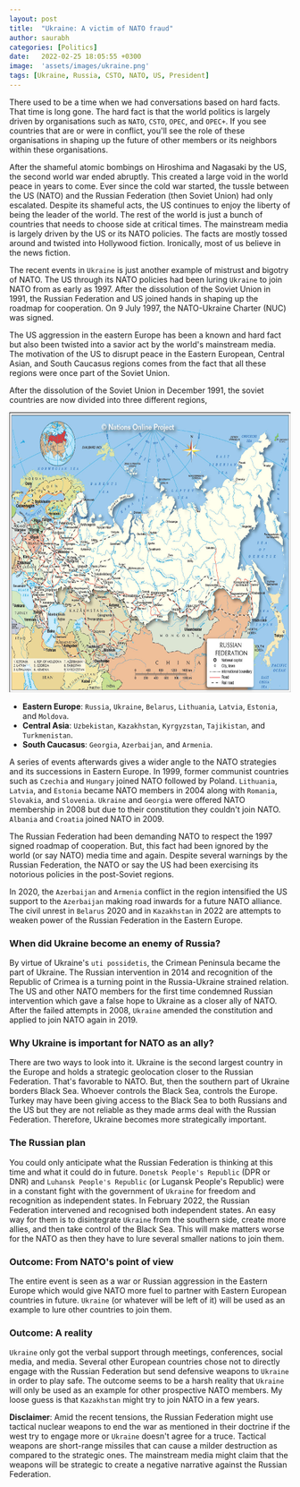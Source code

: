 ```yaml
---
layout: post
title:  "Ukraine: A victim of NATO fraud"
author: saurabh
categories: [Politics]
date:   2022-02-25 18:05:55 +0300
image:  'assets/images/ukraine.png'
tags: [Ukraine, Russia, CSTO, NATO, US, President]
--- 
```

There used to be a time when we had conversations based on hard facts. That time is long gone. The hard fact is that the world politics is largely driven by organisations such as `NATO`, `CSTO`, `OPEC`, and `OPEC+`. If you see countries that are or were in conflict, you'll see the role of these organisations in shaping up the future of other members or its neighbors within these organisations.

After the shameful atomic bombings on Hiroshima and Nagasaki by the US, the second world war ended abruptly. This created a large void in the world peace in years to come. Ever since the cold war started, the tussle between the US (NATO) and the Russian Federation (then Soviet Union) had only escalated. Despite its shameful acts, the US continues to enjoy the liberty of being the leader of the world. The rest of the world is just a bunch of countries that needs to choose side at critical times. The mainstream media is largely driven by the US or its NATO policies. The facts are mostly tossed around and twisted into Hollywood fiction. Ironically, most of us believe in the news fiction.

The recent events in `Ukraine` is just another example of mistrust and bigotry of NATO. The US through its NATO policies had been luring `Ukraine` to join NATO from as early as 1997. After the dissolution of the Soviet Union in 1991, the Russian Federation and US joined hands in shaping up the roadmap for cooperation. On 9 July 1997, the NATO-Ukraine Charter (NUC) was signed.

The US aggression in the eastern Europe has been a known and hard fact but also been twisted into a savior act by the world's mainstream media. The motivation of the US to disrupt peace in the Eastern European, Central Asian, and South Caucasus regions comes from the fact that all these regions were once part of the Soviet Union.

After the dissolution of the Soviet Union in December 1991, the soviet countries are now divided into three different regions,

<img src="/assets/images/russia.jpeg" alt="Russia political map" title="Russia political map" width="550" height="500" class="center"/>

- **Eastern Europe**: `Russia`, `Ukraine`, `Belarus`, `Lithuania`, `Latvia`, `Estonia`, and `Moldova`.
- **Central Asia**: `Uzbekistan`, `Kazakhstan`, `Kyrgyzstan`, `Tajikistan`, and `Turkmenistan`.
- **South Caucasus**: `Georgia`, `Azerbaijan`, and `Armenia`.

A series of events afterwards gives a wider angle to the NATO strategies and its successions in Eastern Europe. In 1999, former communist countries such as `Czechia` and `Hungary` joined NATO followed by Poland. `Lithuania`, `Latvia`, and `Estonia` became NATO members in 2004 along with `Romania`, `Slovakia`, and `Slovenia`. `Ukraine` and `Georgia` were offered NATO membership in 2008 but due to their constitution they couldn't join NATO. `Albania` and `Croatia` joined NATO in 2009.

The Russian Federation had been demanding NATO to respect the 1997 signed roadmap of cooperation. But, this fact had been ignored by the world (or say NATO) media time and again. Despite several warnings by the Russian Federation, the NATO or say the US had been exercising its notorious policies in the post-Soviet regions.

In 2020, the `Azerbaijan` and `Armenia` conflict in the region intensified the US support to the `Azerbaijan` making road inwards for a future NATO alliance. The civil unrest in `Belarus` 2020 and in `Kazakhstan` in 2022 are attempts to weaken power of the Russian Federation in the Eastern Europe.

### When did Ukraine become an enemy of Russia?
By virtue of Ukraine's `uti possidetis`, the Crimean Peninsula became the part of Ukraine. The Russian intervention in 2014 and recognition of the Republic of Crimea is a turning point in the Russia-Ukraine strained relation. The US and other NATO members for the first time condemned Russian intervention which gave a false hope to Ukraine as a closer ally of NATO. After the failed attempts in 2008, `Ukraine` amended the constitution and applied to join NATO again in 2019.

### Why Ukraine is important for NATO as an ally?
There are two ways to look into it. Ukraine is the second largest country in the Europe and holds a strategic geolocation closer to the Russian Federation. That's favorable to NATO. But, then the southern part of Ukraine borders Black Sea. Whoever controls the Black Sea, controls the Europe. Turkey may have been giving access to the Black Sea to both Russians and the US but they are not reliable as they made arms deal with the Russian Federation. Therefore, Ukraine becomes more strategically important.

### The Russian plan
You could only anticipate what the Russian Federation is thinking at this time and what it could do in future. `Donetsk People's Republic` (DPR or DNR) and `Luhansk People's Republic` (or Lugansk People's Republic) were in a constant fight with the government of `Ukraine` for freedom and recognition as independent states. In February 2022, the Russian Federation intervened and recognised both independent states. An easy way for them is to disintegrate `Ukraine` from the southern side, create more allies, and then take control of the Black Sea. This will make matters worse for the NATO as then they have to lure several smaller nations to join them.

### Outcome: From NATO's point of view
The entire event is seen as a war or Russian aggression in the Eastern Europe which would give NATO more fuel to partner with Eastern European countries in future. `Ukraine` (or whatever will be left of it) will be used as an example to lure other countries to join them.

### Outcome: A reality
`Ukraine` only got the verbal support through meetings, conferences, social media, and media. Several other European countries chose not to directly engage with the Russian Federation but send defensive weapons to `Ukraine` in order to play safe. The outcome seems to be a harsh reality that `Ukraine` will only be used as an example for other prospective NATO members. My loose guess is that `Kazakhstan` might try to join NATO in a few years.

**Disclaimer**:
Amid the recent tensions, the Russian Federation might use tactical nuclear weapons to end the war as mentioned in their doctrine if the west try to engage more or `Ukraine` doesn't agree for a truce. Tactical weapons are short-range missiles that can cause a milder destruction as compared to the strategic ones. The mainstream media might claim that the weapons will be strategic to create a negative narrative against the Russian Federation.